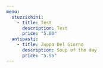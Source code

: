 ```yaml
---
menu:
  stuzzichini:
    - title: Test
      description: Test
      price: "5.00"
  antipasti:
    - title: Zuppa Del Giorno
      description: Soup of the day
      price: "5.95"
---
```

